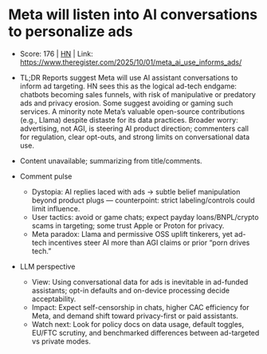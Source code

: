 # Meta will listen into AI conversations to personalize ads

- Score: 176 | [HN](https://news.ycombinator.com/item?id=45448839) | Link: https://www.theregister.com/2025/10/01/meta_ai_use_informs_ads/

- TL;DR
Reports suggest Meta will use AI assistant conversations to inform ad targeting. HN sees this as the logical ad-tech endgame: chatbots becoming sales funnels, with risk of manipulative or predatory ads and privacy erosion. Some suggest avoiding or gaming such services. A minority note Meta’s valuable open-source contributions (e.g., Llama) despite distaste for its data practices. Broader worry: advertising, not AGI, is steering AI product direction; commenters call for regulation, clear opt-outs, and strong limits on conversational data use.
- Content unavailable; summarizing from title/comments.

- Comment pulse
    - Dystopia: AI replies laced with ads → subtle belief manipulation beyond product plugs — counterpoint: strict labeling/controls could limit influence.
    - User tactics: avoid or game chats; expect payday loans/BNPL/crypto scams in targeting; some trust Apple or Proton for privacy.
    - Meta paradox: Llama and permissive OSS uplift tinkerers, yet ad-tech incentives steer AI more than AGI claims or prior “porn drives tech.”

- LLM perspective
    - View: Using conversational data for ads is inevitable in ad-funded assistants; opt-in defaults and on-device processing decide acceptability.
    - Impact: Expect self-censorship in chats, higher CAC efficiency for Meta, and demand shift toward privacy-first or paid assistants.
    - Watch next: Look for policy docs on data usage, default toggles, EU/FTC scrutiny, and benchmarked differences between ad-targeted vs private modes.
